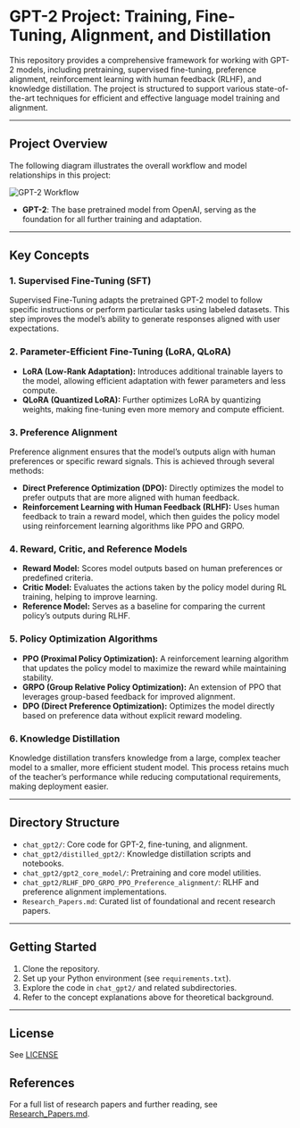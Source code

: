 # GPT-2 Project: Training, Fine-Tuning, Alignment, and Distillation

This repository provides a comprehensive framework for working with GPT-2 models, including pretraining, supervised fine-tuning, preference alignment, reinforcement learning with human feedback (RLHF), and knowledge distillation. The project is structured to support various state-of-the-art techniques for efficient and effective language model training and alignment.

---

## Project Overview

The following diagram illustrates the overall workflow and model relationships in this project:

![GPT-2 Workflow](public/gpt2_workflow.png)

- **GPT-2**: The base pretrained model from OpenAI, serving as the foundation for all further training and adaptation.

---

## Key Concepts

### 1. Supervised Fine-Tuning (SFT)
Supervised Fine-Tuning adapts the pretrained GPT-2 model to follow specific instructions or perform particular tasks using labeled datasets. This step improves the model’s ability to generate responses aligned with user expectations.

### 2. Parameter-Efficient Fine-Tuning (LoRA, QLoRA)
- **LoRA (Low-Rank Adaptation):** Introduces additional trainable layers to the model, allowing efficient adaptation with fewer parameters and less compute.
- **QLoRA (Quantized LoRA):** Further optimizes LoRA by quantizing weights, making fine-tuning even more memory and compute efficient.

### 3. Preference Alignment
Preference alignment ensures that the model’s outputs align with human preferences or specific reward signals. This is achieved through several methods:
- **Direct Preference Optimization (DPO):** Directly optimizes the model to prefer outputs that are more aligned with human feedback.
- **Reinforcement Learning with Human Feedback (RLHF):** Uses human feedback to train a reward model, which then guides the policy model using reinforcement learning algorithms like PPO and GRPO.

### 4. Reward, Critic, and Reference Models
- **Reward Model:** Scores model outputs based on human preferences or predefined criteria.
- **Critic Model:** Evaluates the actions taken by the policy model during RL training, helping to improve learning.
- **Reference Model:** Serves as a baseline for comparing the current policy’s outputs during RLHF.

### 5. Policy Optimization Algorithms
- **PPO (Proximal Policy Optimization):** A reinforcement learning algorithm that updates the policy model to maximize the reward while maintaining stability.
- **GRPO (Group Relative Policy Optimization):** An extension of PPO that leverages group-based feedback for improved alignment.
- **DPO (Direct Preference Optimization):** Optimizes the model directly based on preference data without explicit reward modeling.

### 6. Knowledge Distillation
Knowledge distillation transfers knowledge from a large, complex teacher model to a smaller, more efficient student model. This process retains much of the teacher’s performance while reducing computational requirements, making deployment easier.

---

## Directory Structure

- `chat_gpt2/`: Core code for GPT-2, fine-tuning, and alignment.
- `chat_gpt2/distilled_gpt2/`: Knowledge distillation scripts and notebooks.
- `chat_gpt2/gpt2_core_model/`: Pretraining and core model utilities.
- `chat_gpt2/RLHF_DPO_GRPO_PPO_Preference_alignment/`: RLHF and preference alignment implementations.
- `Research_Papers.md`: Curated list of foundational and recent research papers.

---

## Getting Started

1. Clone the repository.
2. Set up your Python environment (see `requirements.txt`).
3. Explore the code in `chat_gpt2/` and related subdirectories.
4. Refer to the concept explanations above for theoretical background.

---

## License

See [LICENSE](LICENSE)


## References

For a full list of research papers and further reading, see [Research_Papers.md](Research_Papers.md).